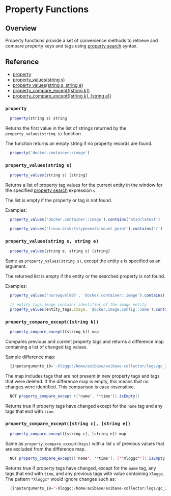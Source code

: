 # Property Functions

## Overview

Property functions provide a set of convenience methods to retrieve and compare property keys and tags using [property search](property-search.md) syntax.

## Reference

* [property](#property)
* [property_values(string s)](#property_valuesstring-s)
* [property_values(string s, string e)](#property_valuesstring-s-string-e)
* [property_compare_except([string k])](#property_compare_exceptstring-k)
* [property_compare_except([string k], [string e])](#property_compare_exceptstring-c-string-e)

### `property`

```javascript
  property(string s) string
```

Returns the first value in the list of strings returned by the `property_values(string s)` function. 

The function returns an empty string if no property records are found.

```javascript
  property('docker.container::image')
```

### `property_values(string s)`

```javascript
  property_values(string s) [string]
```

Returns a list of property tag values for the current entity in the window for the specified [property search](property-search.md) expression `s`.

The list is empty if the property or tag is not found.

Examples:

```javascript
  property_values('docker.container::image').contains('atsd/latest')
```

```javascript
  property_values('linux.disk:fstype=ext4:mount_point').contains('/')
```

### `property_values(string s, string e)`

```javascript
  property_values(string e, string s) [string]
```

Same as `property_values(string s)`, except the entity `e` is specified as an argument.

The returned list is empty if the entity or the searched property is not found.

Examples:

```javascript
  property_values('nurswgvml007', 'docker.container::image').contains('atsd/latest')
```

```javascript
  // entity_tags.image contains identifier of the image entity
  property_values(entity_tags.image, 'docker.image.config::name').contains('atsd/latest')
```

### `property_compare_except([string k])`

```javascript
  property_compare_except([string k]) map
```

Compares previous and current property tags and returns a difference map containing a list of changed tag values.

Sample difference map:

```javascript
  {inputarguments_19='-Xloggc:/home/axibase/axibase-collector/logs/gc_29286.log' -> '-Xloggc:/home/axibase/axibase-collector/logs/gc_13091.log'}
```

The map includes tags that are not present in new property tags and tags that were deleted.
If the difference map is empty, this means that no changes were identified.
This comparison is case-insensitive.

```java
  NOT property_compare_except (['name', '*time']).isEmpty()
```

Returns true if property tags have changed except for the `name` tag and any tags that end with `time`.

### `property_compare_except([string c], [string e])`

```javascript
  property_compare_except([string c], [string e]) map
```

Same as `property_compare_except(keys)` with a list `e` of previous values that are excluded from the difference map.

```java
  NOT property_compare_except(['name', '*time'], ['*Xloggc*']).isEmpty()
```

Returns true if property tags have changed, except for the `name` tag, any tags that end with `time`, and any previous tags with value containing `Xloggc`. The pattern `*Xloggc*` would ignore changes such as:

``` java
  {inputarguments_19='-Xloggc:/home/axibase/axibase-collector/logs/gc_29286.log'-> '-Xloggc:/home/axibase/axibase-collector/logs/gc_13091.log'}
```
